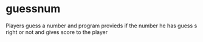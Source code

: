 # guessnum
Players guess a number and program provieds if the number he has guess s right or not and gives score to the player 
